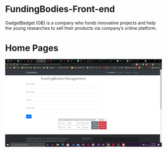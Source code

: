 # FundingBodies-Front-end
GadgetBadget (GB) is a company who funds innovative projects and help the young researches to sell their products via company’s online platform.

<h1>Home Pages</h1>

![](screenshots/UI1.png)

